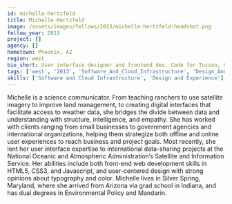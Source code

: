 ```yaml
---
id: michelle-hertzfeld
title: Michelle Hertzfeld
image: /assets/images/fellows/2013/michelle-hertzfeld-headshot.png
fellow_year: 2013
project: []
agency: []
hometown: Pheonix, AZ
region: west
bio_short: User interface designer and frontend dev. Code for Tucson, Captain. Background in environmental policy and China, too ^.^ ISTJ
tags: ['west', '2013', 'Software_And_Cloud_Infrastructure', 'Design_And_Experience']
skills: ['Software and Cloud Infrastructure', 'Design and Experience']
---
```


Michelle is a science communicator.  From teaching ranchers to use satellite imagery to improve land management, to creating digital interfaces that facilitate access to weather data, she bridges the divide between data and understanding with structure, intelligence, and empathy.  She has worked with clients ranging from small businesses to government agencies and international organizations, helping them strategize both offline and online user experiences to reach business and project goals.  Most recently, she lent her user interface expertise to international data-sharing projects at the National Oceanic and Atmospheric Administration’s Satellite and Information Service.  Her abilities include both front-end web development skills in HTML5, CSS3, and Javascript, and user-centered design with strong opinions about typography and color.  Michelle lives in Silver Spring, Maryland, where she arrived from Arizona via grad school in Indiana, and has dual degrees in Environmental Policy and Mandarin.
